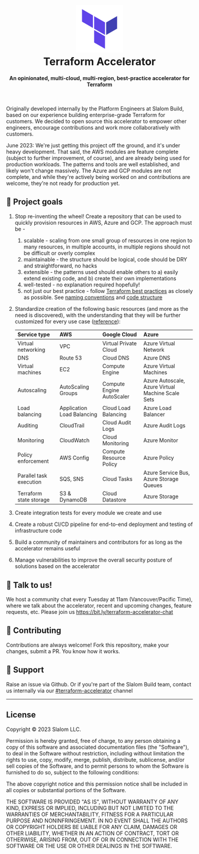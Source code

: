 <h1 align="center"><img src="terraform.png" width="128" height="128" alt="Terraform Accelerator"/><br/>Terraform Accelerator<br/>
</h1><div align="center"><b>An opinionated, multi-cloud, multi-region, best-practice accelerator for Terraform</b></div><br/>
<br/>

Originally developed internally by the Platform Engineers at Slalom Build, based on our experience building enterprise-grade Terraform for customers. We decided to open source this accelerator to empower other engineers, encourage contributions and work more collaboratively with customers.

June 2023: We're just getting this project off the ground, and it's under heavy development. That said, the AWS modules are feature complete (subject to further improvement, of course), and are already being used for production workloads. The patterns and tools are well established, and likely won't change massively. The Azure and GCP modules are not complete, and while they're actively being worked on and contributions are welcome, they're not ready for production yet.

## 🎯 Project goals 

1. Stop re-inventing the wheel! Create a repository that can be used to quickly provision resources in AWS, Azure and GCP. The approach must be -
   1. scalable - scaling from one small group of resources in one region to many resources, in multiple accounts, in multiple regions should not be difficult or overly complex
   2. maintainable - the structure should be logical, code should be DRY and straightforward, no hacks
   3. extensible - the patterns used should enable others to a) easily extend existing code, and b) create their own implementations
   4. well-tested - no explanation required hopefully!
   5. not just our best practice - follow [Terraform best practices](https://www.terraform-best-practices.com) as closely as possible. See [naming conventions](https://www.terraform-best-practices.com/naming) and [code structure](https://www.terraform-best-practices.com/code-structure)
1. Standardize creation of the following basic resources (and more as the need is discovered), with the understanding that they will be further customized for every use case ([reference](https://cloud.google.com/free/docs/aws-azure-gcp-service-comparison)):

    | Service type | AWS | Google Cloud | Azure |
    |---|---|---|---|
    | Virtual networking| VPC | Virtual Private Cloud | Azure Virtual Network |
    | DNS | Route 53 | Cloud DNS | Azure DNS
    | Virtual machines | EC2 | Compute Engine | Azure Virtual Machines |
    | Autoscaling | AutoScaling Groups | Compute Engine AutoScaler | Azure Autoscale, Azure Virtual Machine Scale Sets |
    | Load balancing | Application Load Balancing | Cloud Load Balancing |Azure Load Balancer |
    | Auditing | CloudTrail | Cloud Audit Logs | Azure Audit Logs | 
    | Monitoring | CloudWatch | Cloud Monitoring | Azure Monitor |
    | Policy enforcement | AWS Config | Compute Resource Policy | Azure Policy |
    | Parallel task execution | SQS, SNS | Cloud Tasks | Azure Service Bus, Azure Storage Queues |
    | Terraform state storage | S3 & DynamoDB | Cloud Datastore | Azure Storage |
  
1. Create integration tests for every module we create and use
1. Create a robust CI/CD pipeline for end-to-end deployment and testing of infrastructure code
1. Build a community of maintainers and contributors for as long as the accelerator remains useful
1. Manage vulnerabilities to improve the overall security posture of solutions based on the accelerator

## 💬 Talk to us! 
We host a community chat every Tuesday at 11am (Vancouver/Pacific Time), where we talk about the accelerator, recent and upcoming changes, feature requests, etc. Please join us https://bit.ly/terraform-accelerator-chat

## 🫶 Contributing 
Contributions are always welcome! Fork this repository, make your changes, submit a PR. You know how it works.

## 🐛 Support 
Raise an issue via Github. Or if you're part of the Slalom Build team, contact us internally via our [#terraform-accelerator](https://slalom.slack.com/archives/C04GX9XA60P) channel

---
## License
Copyright &copy; 2023 Slalom LLC.

Permission is hereby granted, free of charge, to any person obtaining a copy
of this software and associated documentation files (the "Software"), to deal
in the Software without restriction, including without limitation the rights
to use, copy, modify, merge, publish, distribute, sublicense, and/or sell
copies of the Software, and to permit persons to whom the Software is
furnished to do so, subject to the following conditions:

The above copyright notice and this permission notice shall be included in all
copies or substantial portions of the Software.

THE SOFTWARE IS PROVIDED "AS IS", WITHOUT WARRANTY OF ANY KIND, EXPRESS OR
IMPLIED, INCLUDING BUT NOT LIMITED TO THE WARRANTIES OF MERCHANTABILITY,
FITNESS FOR A PARTICULAR PURPOSE AND NONINFRINGEMENT. IN NO EVENT SHALL THE
AUTHORS OR COPYRIGHT HOLDERS BE LIABLE FOR ANY CLAIM, DAMAGES OR OTHER
LIABILITY, WHETHER IN AN ACTION OF CONTRACT, TORT OR OTHERWISE, ARISING FROM,
OUT OF OR IN CONNECTION WITH THE SOFTWARE OR THE USE OR OTHER DEALINGS IN THE
SOFTWARE.
